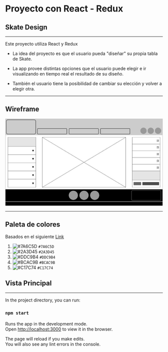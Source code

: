 # Proyecto con React - Redux
## Skate Design

---------------------

Este proyecto utiliza React y Redux

- La idea del proyecto es que el usuario pueda "diseñar" su propia tabla de Skate.

- La app provee distintas opciones que el usuario puede elegir e ir visualizando en tiempo real el resultado de su diseño.

- También el usuario tiene la posibilidad de cambiar su elección y volver a elegir otra.

---

## Wireframe

![wireframe](/public/images/design-images/wireframe-v1.jpg)

---

## Paleta de colores
   
   Basados en el siguiente [Link](https://coolors.co/7a6c5d-2a3d45-ddc9b4-bcac9b-c17c74)

   1. ![#7A6C5D](https://via.placeholder.com/15/7A6C5D/000000?text=+) `#7A6C5D`
   2. ![#2A3D45](https://via.placeholder.com/15/2A3D45/000000?text=+) `#2A3D45`
   3. ![#DDC9B4](https://via.placeholder.com/15/DDC9B4/000000?text=+) `#DDC9B4`
   4. ![#BCAC9B](https://via.placeholder.com/15/BCAC9B/000000?text=+) `#BCAC9B`
   5. ![#C17C74](https://via.placeholder.com/15/C17C74/000000?text=+) `#C17C74`

## Vista Principal


---





In the project directory, you can run:

### `npm start`

Runs the app in the development mode.\
Open [http://localhost:3000](http://localhost:3000) to view it in the browser.

The page will reload if you make edits.\
You will also see any lint errors in the console.
